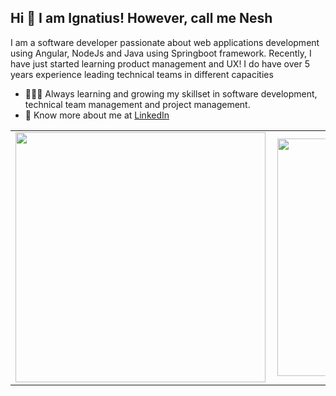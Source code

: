 ## Hi 👋 I am Ignatius! However, call me Nesh  

I am a software developer passionate about web applications development using Angular, NodeJs and Java using Springboot framework. Recently, I have just started learning product management and UX! I do have over 5 years experience leading technical teams in different capacities

- 👨🏽‍💻 Always learning and growing my skillset in software development, technical team management and project management.
- 👨 Know more about me at [LinkedIn](https://www.linkedin.com/in/ignatius-ojiambo-a56b2146) 

<center>
  <table>
  <tr>
      <td><img width="400px" align="left" src="https://github-readme-stats.vercel.app/api?username=neshoj&count_private=true&show_icons=true&theme=dark&layout=compact" /></td>
      <td><img width="380px" align="left" src="https://github-readme-stats.vercel.app/api/top-langs/?username=neshoj&hide=html&layout=compact&theme=dark" /></td>
  </tr>   
</table>
</center>

